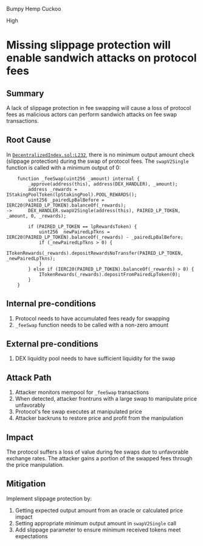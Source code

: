 Bumpy Hemp Cuckoo

High

# Missing slippage protection will enable sandwich attacks on protocol fees


## Summary
A lack of slippage protection in fee swapping will cause a loss of protocol fees as malicious actors can perform sandwich attacks on fee swap transactions.

## Root Cause
In [`DecentralizedIndex.sol:L232`](https://github.com/sherlock-audit/2025-01-peapods-finance/blob/main/contracts/contracts/DecentralizedIndex.sol#L232), there is no minimum output amount check (slippage protection) during the swap of protocol fees. The `swapV2Single` function is called with a minimum output of 0:

```solidity
    function _feeSwap(uint256 _amount) internal {
        _approve(address(this), address(DEX_HANDLER), _amount);
        address _rewards = IStakingPoolToken(lpStakingPool).POOL_REWARDS();
        uint256 _pairedLpBalBefore = IERC20(PAIRED_LP_TOKEN).balanceOf(_rewards);
->      DEX_HANDLER.swapV2Single(address(this), PAIRED_LP_TOKEN, _amount, 0, _rewards);

        if (PAIRED_LP_TOKEN == lpRewardsToken) {
            uint256 _newPairedLpTkns = IERC20(PAIRED_LP_TOKEN).balanceOf(_rewards) - _pairedLpBalBefore;
            if (_newPairedLpTkns > 0) {
                ITokenRewards(_rewards).depositRewardsNoTransfer(PAIRED_LP_TOKEN, _newPairedLpTkns);
            }
        } else if (IERC20(PAIRED_LP_TOKEN).balanceOf(_rewards) > 0) {
            ITokenRewards(_rewards).depositFromPairedLpToken(0);
        }
    }
```

## Internal pre-conditions
1. Protocol needs to have accumulated fees ready for swapping
2. `_feeSwap` function needs to be called with a non-zero amount

## External pre-conditions
1. DEX liquidity pool needs to have sufficient liquidity for the swap

## Attack Path
1. Attacker monitors mempool for `_feeSwap` transactions
2. When detected, attacker frontruns with a large swap to manipulate price unfavorably
3. Protocol's fee swap executes at manipulated price
4. Attacker backruns to restore price and profit from the manipulation

## Impact
The protocol suffers a loss of value during fee swaps due to unfavorable exchange rates. The attacker gains a portion of the swapped fees through the price manipulation.

## Mitigation
Implement slippage protection by:
1. Getting expected output amount from an oracle or calculated price impact
2. Setting appropriate minimum output amount in `swapV2Single` call
3. Add slippage parameter to ensure minimum received tokens meet expectations

